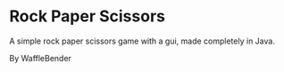 # Rock Paper Scissors
A simple rock paper scissors game with a gui, made completely in Java.

By WaffleBender
